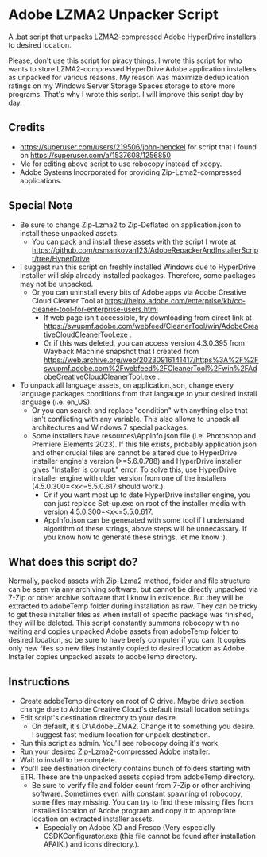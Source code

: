 # Adobe LZMA2 Unpacker Script
A .bat script that unpacks LZMA2-compressed Adobe HyperDrive installers to desired location.

Please, don't use this script for piracy things. I wrote this script for who wants to store LZMA2-compressed HyperDrive Adobe application installers as unpacked for various reasons. My reason was maximize deduplication ratings on my Windows Server Storage Spaces storage to store more programs. That's why I wrote this script. I will improve this script day by day.

## Credits
- https://superuser.com/users/219506/john-henckel for script that I found on https://superuser.com/a/1537608/1256850
- Me for editing above script to use robocopy instead of xcopy.
- Adobe Systems Incorporated for providing Zip-Lzma2-compressed applications.

## Special Note
- Be sure to change Zip-Lzma2 to Zip-Deflated on application.json to install these unpacked assets.
  - You can pack and install these assets with the script I wrote at https://github.com/osmankovan123/AdobeRepackerAndInstallerScript/tree/HyperDrive
- I suggest run this script on freshly installed Windows due to HyperDrive installer will skip already installed packages. Therefore, some packages may not be unpacked.
  - Or you can uninstall every bits of Adobe apps via Adobe Creative Cloud Cleaner Tool at https://helpx.adobe.com/enterprise/kb/cc-cleaner-tool-for-enterprise-users.html .
    - If web page isn't accessible, try downloading from direct link at https://swupmf.adobe.com/webfeed/CleanerTool/win/AdobeCreativeCloudCleanerTool.exe .
    - Or if this was deleted, you can access version 4.3.0.395 from Wayback Machine snapshot that I created from https://web.archive.org/web/20230916141417/https%3A%2F%2Fswupmf.adobe.com%2Fwebfeed%2FCleanerTool%2Fwin%2FAdobeCreativeCloudCleanerTool.exe .
- To unpack all language assets, on application.json, change every language packages conditions from that langauge to your desired install language (i.e. en_US).
  - Or you can search and replace "condition" with anything else that isn't conflicting with any variable. This also allows to unpack all architectures and Windows 7 special packages.
  - Some installers have resources\AppInfo.json file (i.e. Photoshop and Premiere Elements 2023). If this file exists, probably application.json and other crucial files are cannot be altered due to HyperDrive installer engine's version (>=5.6.0.788) and HyperDrive installer gives "Installer is corrupt." error. To solve this, use HyperDrive installer engine with older version from one of the installers (4.5.0.300=<x<=5.5.0.617 should work.).
    - Or if you want most up to date HyperDrive installer engine, you can just replace Set-up.exe on root of the installer media with version 4.5.0.300=<x<=5.5.0.617.
    - AppInfo.json can be generated with some tool if I understand algorithm of these strings, above steps will be unnecassary. If you know how to generate these strings, let me know :).

## What does this script do?
Normally, packed assets with Zip-Lzma2 method, folder and file structure can be seen via any archiving software, but cannot be directly unpacked via 7-Zip or other archive software that I know in existence. But they will be extracted to adobeTemp folder during installation as raw. They can be tricky to get these installer files as when install of specific package was finished, they will be deleted. This script constantly summons robocopy with no waiting and copies unpacked Adobe assets from adobeTemp folder to desired location, so be sure to have beefy computer if you can. It copies only new files so new files instantly copied to desired location as Adobe Installer copies unpacked assets to adobeTemp directory.

## Instructions
- Create adobeTemp directory on root of C drive. Maybe drive section change due to Adobe Creative Cloud's default install location settings.
- Edit script's destination directory to your desire.
  - On default, it's D:\AdobeLZMA2. Change it to something you desire. I suggest fast medium location for unpack destination.
- Run this script as admin. You'll see robocopy doing it's work.
- Run your desired Zip-Lzma2-compressed Adobe installer.
- Wait to install to be complete.
- You'll see destination directory contains bunch of folders starting with ETR. These are the unpacked assets copied from adobeTemp directory.
  - Be sure to verify file and folder count from 7-Zip or other archiving software. Sometimes even with constant spawning of robocopy, some files may missing. You can try to find these missing files from installed location of Adobe program and copy it to appropriate location on extracted installer assets.
    - Especially on Adobe XD and Fresco (Very especially CSDKConfigurator.exe (this file cannot be found after installation AFAIK.) and icons directory.).
